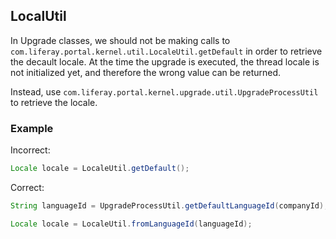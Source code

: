 ## LocalUtil

In Upgrade classes, we should not be making calls to
`com.liferay.portal.kernel.util.LocaleUtil.getDefault` in order to retrieve the
decault locale. At the time the upgrade is executed, the thread locale is not
initialized yet, and therefore the wrong value can be returned.

Instead, use `com.liferay.portal.kernel.upgrade.util.UpgradeProcessUtil` to
retrieve the locale.

### Example

Incorrect:

```java
Locale locale = LocaleUtil.getDefault();
```

Correct:

```java
String languageId = UpgradeProcessUtil.getDefaultLanguageId(companyId);

Locale locale = LocaleUtil.fromLanguageId(languageId);
```